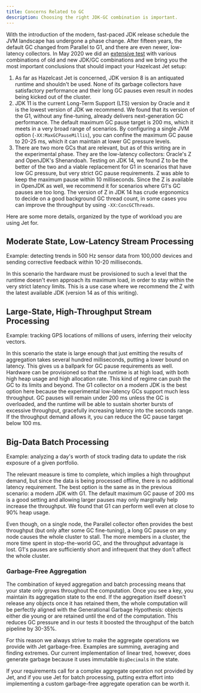 ```yaml
---
title: Concerns Related to GC
description: Choosing the right JDK-GC combination is important.
---
```


With the introduction of the modern, fast-paced JDK release schedule the
JVM landscape has undergone a phase change. After fifteen years, the
default GC changed from Parallel to G1, and there are even newer,
low-latency collectors. In May 2020 we did an [extensive
test](/blog/2020/06/01/jdk-gc-benchmarks-part2) with various
combinations of old and new JDK/GC combinations and we bring you the
most important conclusions that should impact your Hazelcast Jet setup:

1. As far as Hazelcast Jet is concerned, JDK version 8 is an antiquated
   runtime and shouldn't be used. None of its garbage collectors have
   satisfactory performance and their long GC pauses even result in
   nodes being kicked out of the cluster.
2. JDK 11 is the current Long-Term Support (LTS) version by Oracle and
   it is the lowest version of JDK we recommend. We found that its
   version of the G1, without any fine-tuning, already delivers
   next-generation GC performance. The default maximum GC pause target
   is 200 ms, which it meets in a very broad range of scenarios. By
   configuring a single JVM option (`-XX:MaxGCPauseMillis`), you can
   confine the maximum GC pause to 20-25 ms, which it can maintain at
   lower GC pressure levels.
4. There are two more GCs that are relevant, but as of this writing are
   in the experimental phase. They are the low-latency collectors:
   Oracle's Z and OpenJDK's Shenandoah. Testing on JDK 14, we found Z to
   be the better of the two and a viable replacement for G1 in scenarios
   that have low GC pressure, but very strict GC pause requirements. Z
   was able to keep the maximum pause within 10 milliseconds. Since the
   Z is available in OpenJDK as well, we recommend it for scenarios
   where G1's GC pauses are too long. The version of Z in JDK 14 has
   crude ergonomics to decide on a good background GC thread count, in
   some cases you can improve the throughput by using
   `-XX:ConcGCThreads`.

Here are some more details, organized by the type of workload you are
using Jet for.

## Moderate State, Low-Latency Stream Processing

Example: detecting trends in 500 Hz sensor data from 100,000 devices and
sending corrective feedback within 10-20 milliseconds.

In this scenario the hardware must be provisioned to such a level that
the runtime doesn't even approach its maximum load, in order to stay
within the very strict latency limits. This is a use case where we
recommend the Z with the latest available JDK (version 14 as of this
writing).

## Large-State, High-Throughput Stream Processing

Example: tracking GPS locations of millions of users, inferring their
velocity vectors.

In this scenario the state is large enough that just emitting the
results of aggregation takes several hundred milliseconds, putting a
lower bound on latency. This gives us a ballpark for GC pause
requirements as well. Hardware can be provisioned so that the runtime is
at high load, with both high heap usage and high allocation rate. This
kind of regime can push the GC to its limits and beyond. The G1
collector on a modern JDK is the best option here because the
experimental low-latency GCs support much less throughput. GC pauses
will remain under 200 ms unless the GC is overloaded, and the runtime
will be able to sustain shorter bursts of excessive throughput,
gracefully increasing latency into the seconds range. If the throughput
demand allows it, you can reduce the GC pause target below 100 ms.

## Big-Data Batch Processing

Example: analyzing a day's worth of stock trading data to update the
risk exposure of a given portfolio.

The relevant measure is time to complete, which implies a high
throughput demand, but since the data is being processed offline, there
is no additional latency requirement. The best option is the same as in
the previous scenario: a modern JDK with G1. The default maximum GC
pause of 200 ms is a good setting and allowing larger pauses may only
marginally help increase the throughput. We found that G1 can perform
well even at close to 90% heap usage.

Even though, on a single node, the Parallel collector often provides the
best throughput (but only after some GC fine-tuning), a long GC pause on
any node causes the whole cluster to stall. The more members in a cluster,
the more time spent in stop-the-world GC, and the throughput advantage
is lost. G1's pauses are sufficiently short and infrequent that they
don't affect the whole cluster.

### Garbage-Free Aggregation

The combination of keyed aggregation and batch processing means that
your state only grows throughout the computation. Once you see a key,
you maintain its aggregation state to the end. If the aggregation itself
doesn't release any objects once it has retained them, the whole
computation will be perfectly aligned with the Generational Garbage
Hypothesis: objects either die young or are retained until the end of
the computation. This reduces GC pressure and in our tests it boosted
the throughput of the batch pipeline by 30-35%.

For this reason we always strive to make the aggregate operations we
provide with Jet garbage-free. Examples are summing, averaging and
finding extremes. Our current implementation of linear tred, however,
does generate garbage because it uses immutable `BigDecimal`s in the
state.

If your requirements call for a complex aggregate operation not provided
by Jet, and if you use Jet for batch processing, putting extra effort
into implementing a custom garbage-free aggregate operation can be
worth it.
